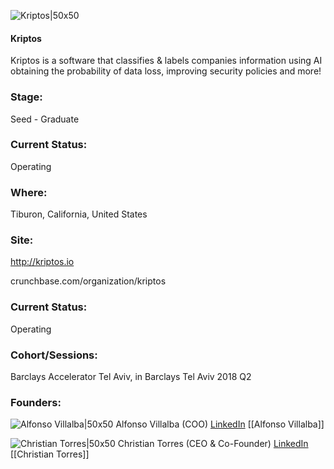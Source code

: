 

![Kriptos|50x50](https://apimg.techstars.com/connect/images/image_files/5f1616c7a36c111b22000031/original/Untitled-1.jpg)

#### Kriptos
Kriptos is a software that classifies & labels companies information using AI obtaining the probability of data loss, improving security policies and more!

### Stage: 
Seed - Graduate 

### Current Status: 
Operating

### Where:
Tiburon, California, United States

### Site:
http://kriptos.io



crunchbase.com/organization/kriptos

### Current Status: 
Operating

### Cohort/Sessions: 
Barclays Accelerator Tel Aviv, in Barclays Tel Aviv 2018 Q2

### Founders: 

![Alfonso Villalba|50x50](https://apimg.techstars.com/connect/images/image_files/5b0ab1aca36c1104dc00003e/original/WhatsApp_Image_2018-04-05_at_22.10.06.jpeg) Alfonso Villalba (COO) [LinkedIn](https://linkedin.com/in/alfonso-villalba-almeida-78775028) [[Alfonso Villalba]]

![Christian Torres|50x50](https://apimg.techstars.com/connect/images/image_files/5b0ac78634a60d3bb9000021/original/Captura_de_pantalla_2018-05-27_a_la%28s%29_17.55.06.png) Christian Torres (CEO & Co-Founder) [LinkedIn](https://linkedin.com/in/cftorres92) [[Christian Torres]]


